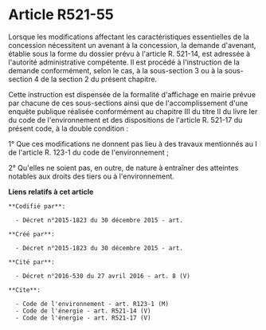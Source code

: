 # Article R521-55

Lorsque les modifications affectant les caractéristiques essentielles de la concession nécessitent un avenant à la
concession, la demande d'avenant, établie sous la forme du dossier prévu à l'article R. 521-14, est adressée à l'autorité
administrative compétente. Il est procédé à l'instruction de la demande conformément, selon le cas, à la sous-section 3 ou à
la sous-section 4 de la section 2 du présent chapitre. 

Cette instruction est dispensée de la formalité d'affichage en mairie prévue par chacune de ces sous-sections ainsi que de
l'accomplissement d'une enquête publique réalisée conformément au chapitre III du titre II du livre Ier du code de
l'environnement et des dispositions de l'article R. 521-17 du présent code, à la double condition : 

1° Que ces modifications ne donnent pas lieu à des travaux mentionnés au I de l'article R. 123-1 du code de
l'environnement ; 

2° Qu'elles ne soient pas, en outre, de nature à entraîner des atteintes notables aux droits des tiers ou à l'environnement.

**Liens relatifs à cet article**

	**Codifié par**:

	  - Décret n°2015-1823 du 30 décembre 2015 - art.

	**Créé par**:

	  - Décret n°2015-1823 du 30 décembre 2015 - art.

	**Cité par**:

	  - Décret n°2016-530 du 27 avril 2016 - art. 8 (V)

	**Cite**:

	  - Code de l'environnement - art. R123-1 (M)
	  - Code de l'énergie - art. R521-14 (V)
	  - Code de l'énergie - art. R521-17 (V)
